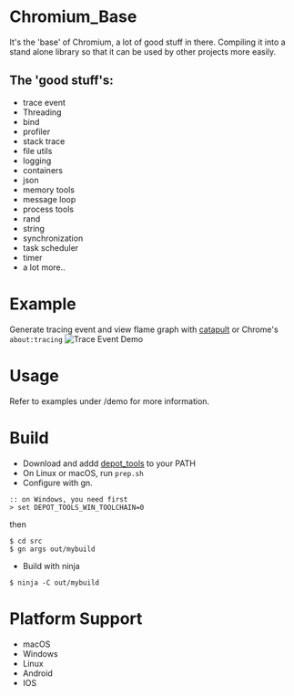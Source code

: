 # Chromium_Base

It's the 'base' of Chromium, a lot of good stuff in there.
Compiling it into a stand alone library so that it can be used by other projects more easily.

## The 'good stuff's:
 * trace event
 * Threading
 * bind
 * profiler
 * stack trace
 * file utils
 * logging
 * containers
 * json
 * memory tools
 * message loop
 * process tools
 * rand
 * string
 * synchronization
 * task scheduler
 * timer
 * a lot more..

# Example
Generate tracing event and view flame graph with [catapult](https://github.com/catapult-project/catapult) or Chrome's ```about:tracing```
![Trace Event Demo](https://raw.githubusercontent.com/mbbill/Chromium_Base/master/demo/res/trace_demo.png "Trace event demo")

# Usage
Refer to examples under /demo for more information.

# Build
 * Download and addd [depot_tools](https://www.chromium.org/developers/how-tos/install-depot-tools) to your PATH
 * On Linux or macOS, run ```prep.sh```
 * Configure with gn.
 ```
 :: on Windows, you need first
 > set DEPOT_TOOLS_WIN_TOOLCHAIN=0
 ```
 then
 ```
 $ cd src
 $ gn args out/mybuild
 ```
 * Build with ninja

 ```
 $ ninja -C out/mybuild
 ```

# Platform Support
 * macOS
 * Windows
 * Linux
 * Android
 * IOS


